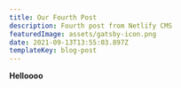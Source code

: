 ```yaml
---
title: Our Fourth Post
description: Fourth post from Netlify CMS
featuredImage: assets/gatsby-icon.png
date: 2021-09-13T13:55:03.897Z
templateKey: blog-post
---
```

**Helloooo**